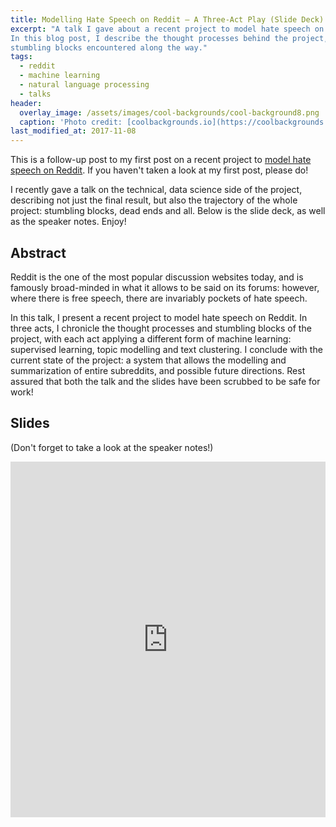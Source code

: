 ```yaml
---
title: Modelling Hate Speech on Reddit — A Three-Act Play (Slide Deck)
excerpt: "A talk I gave about a recent project to model hate speech on Reddit.
In this blog post, I describe the thought processes behind the project, and the
stumbling blocks encountered along the way."
tags:
  - reddit
  - machine learning
  - natural language processing
  - talks
header:
  overlay_image: /assets/images/cool-backgrounds/cool-background8.png
  caption: 'Photo credit: [coolbackgrounds.io](https://coolbackgrounds.io/)'
last_modified_at: 2017-11-08
---
```


This is a follow-up post to my first post on a recent project to [model hate
speech on Reddit](https://eigenfoo.xyz/reddit-clusters/). If you haven't taken a
look at my first post, please do!

I recently gave a talk on the technical, data science side of the project,
describing not just the final result, but also the trajectory of the whole
project: stumbling blocks, dead ends and all. Below is the slide deck, as well
as the speaker notes. Enjoy!

## Abstract

Reddit is the one of the most popular discussion websites today, and is famously
broad-minded in what it allows to be said on its forums: however, where there is
free speech, there are invariably pockets of hate speech.

In this talk, I present a recent project to model hate speech on Reddit. In
three acts, I chronicle the thought processes and stumbling blocks of the
project, with each act applying a different form of machine learning: supervised
learning, topic modelling and text clustering. I conclude with the current state
of the project: a system that allows the modelling and summarization of entire
subreddits, and possible future directions. Rest assured that both the talk and
the slides have been scrubbed to be safe for work!

## Slides

(Don't forget to take a look at the speaker notes!)

<style>
.responsive-wrap iframe{ max-width: 100%;}
</style>
<div class="responsive-wrap">
<!-- this is the embed code provided by Google -->
<iframe src="https://docs.google.com/presentation/d/e/2PACX-1vS9wBAwScepPz3vmvyMrq-osBfIGzL7C3wArXmL3ky_A2dfaqlVSshTz2CyHuMibQBX3Ej6QCsZ0qv_/embed?start=false&loop=false&delayms=3000" frameborder="0" width="960" height="569" allowfullscreen="true" mozallowfullscreen="true" webkitallowfullscreen="true"></iframe>
<!-- Google embed ends -->
</div>
